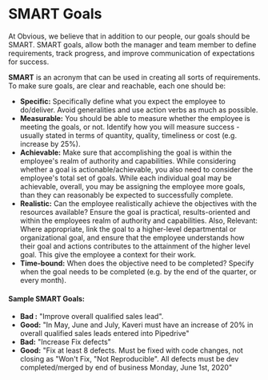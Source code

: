 # SMART Goals

At Obvious, we believe that in addition to our people, our goals should be SMART. SMART goals, allow both the manager and team member to define requirements, track progress, and improve communication of expectations for success.

**SMART** is an acronym that can be used in creating all sorts of requirements. To make sure goals, are clear and reachable, each one should be:

* **Specific:** Specifically define what you expect the employee to do/deliver. Avoid generalities and use action verbs as much as possible.
* **Measurable:** You should be able to measure whether the employee is meeting the goals, or not. Identify how you will measure success - usually stated in terms of quantity, quality, timeliness or cost \(e.g. increase by 25%\).
* **Achievable:** Make sure that accomplishing the goal is within the employee's realm of authority and capabilities. While considering whether a goal is actionable/achievable, you also need to consider the employee's total set of goals. While each individual goal may be achievable, overall, you may be assigning the employee more goals, than they can reasonably be expected to successfully complete.
* **Realistic:** Can the employee realistically achieve the objectives with the resources available? Ensure the goal is practical, results-oriented and within the employees realm of authority and capabilities. Also, Relevant: Where appropriate, link the goal to a higher-level departmental or organizational goal, and ensure that the employee understands how their goal and actions contributes to the attainment of the higher level goal. This give the employee a context for their work.
* **Time-bound:** When does the objective need to be completed? Specify when the goal needs to be completed \(e.g. by the end of the quarter, or every month\).

#### **Sample SMART Goals:**

* **Bad :** "Improve overall qualified sales lead".
* **Good:** "In May, June and July, Kaveri must have an increase of 20% in overall qualified sales leads entered into Pipedrive"
* **Bad:** "Increase Fix defects"
* **Good:** "Fix at least 8 defects. Must be fixed with code changes, not closing as "Won't Fix, "Not Reproducible". All defects must be dev completed/merged by end of business Monday, June 1st, 2020"

